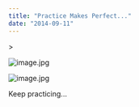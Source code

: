 ```yaml
---
title: "Practice Makes Perfect..."
date: "2014-09-11"
---
```


\>

<img src="https://images.squarespace-cdn.com/content/v1/4ff3a147e4b0d277e95412d1/1410442315087-I0QW3A1KGTHD6CYVJN7J/image.jpg" alt="image.jpg" />

![image.jpg](https://images.squarespace-cdn.com/content/v1/4ff3a147e4b0d277e95412d1/1410442315087-I0QW3A1KGTHD6CYVJN7J/image.jpg)

Keep practicing...
